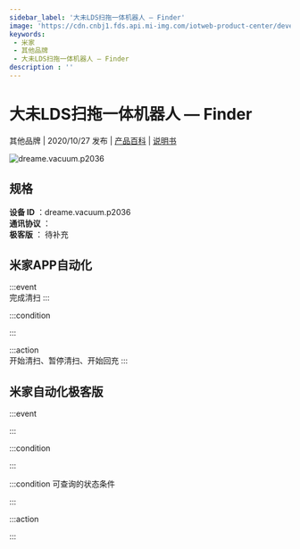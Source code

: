 ```yaml
---
sidebar_label: '大未LDS扫拖一体机器人 — Finder'
image: 'https://cdn.cnbj1.fds.api.mi-img.com/iotweb-product-center/developer_15997915709249K6pXFYs.png?GalaxyAccessKeyId=AKVGLQWBOVIRQ3XLEW&Expires=9223372036854775807&Signature=wUs+ZAZNBOPjMRPnvFE3ljJ0BMM='
keywords: 
 - 米家
 - 其他品牌
 - 大未LDS扫拖一体机器人 — Finder
description : ''
---
```

# 大未LDS扫拖一体机器人 — Finder

其他品牌 | 2020/10/27 发布 | [产品百科](https://home.mi.com/webapp/content/baike/product/index.html?model=dreame.vacuum.p2036/) | [说明书](https://home.mi.com/views/introduction.html?model=dreame.vacuum.p2036&region=cn)

![dreame.vacuum.p2036](https://cdn.cnbj1.fds.api.mi-img.com/iotweb-product-center/developer_15997915709249K6pXFYs.png?GalaxyAccessKeyId=AKVGLQWBOVIRQ3XLEW&Expires=9223372036854775807&Signature=wUs+ZAZNBOPjMRPnvFE3ljJ0BMM=)

## 规格  
> 
**设备 ID** ：dreame.vacuum.p2036  
**通讯协议** ：  
**极客版**  ： 待补充 


## 米家APP自动化  

:::event  
完成清扫
:::

:::condition  

:::

:::action   
开始清扫、暂停清扫、开始回充
:::

## 米家自动化极客版  

:::event  

:::

:::condition  

:::

:::condition 可查询的状态条件  

:::

:::action  

:::

        
